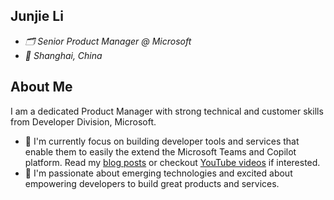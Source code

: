 ## Junjie Li

- *🗂️ Senior Product Manager @ Microsoft*
- *🎯 Shanghai, China*

## About Me
I am a dedicated Product Manager with strong technical and customer skills from Developer Division, Microsoft. 
- 🔭 I'm currently focus on building developer tools and services that enable them to easily the extend the Microsoft Teams and Copilot platform. Read my [blog posts](https://devblogs.microsoft.com/microsoft365dev/author/junjieli/) or checkout [YouTube videos](https://youtu.be/0iZlWuH0_AA?si=e3xHbitwiTGnOjEJ) if interested.
- 🌱 I'm passionate about emerging technologies and excited about empowering developers to build great products and services.

<!--
**MuyangAmigo/MuyangAmigo** is a ✨ _special_ ✨ repository because its `README.md` (this file) appears on your GitHub profile.

Here are some ideas to get you started:

- 🔭 I’m currently working on ...
- 🌱 I’m currently learning ...
- 👯 I’m looking to collaborate on ...
- 🤔 I’m looking for help with ...
- 💬 Ask me about ...
- 📫 How to reach me: ...
- 😄 Pronouns: ...
- ⚡ Fun fact: ...
-->
